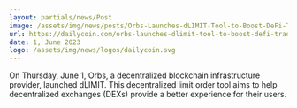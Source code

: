 ```yaml
---
layout: partials/news/Post
image: /assets/img/news/posts/Orbs-Launches-dLIMIT-Tool-to-Boost-DeFi-Trading.jpg
url: https://dailycoin.com/orbs-launches-dlimit-tool-to-boost-defi-trading/
date: 1, June 2023
logo: /assets/img/news/logos/dailycoin.svg
---
```


On Thursday, June 1, Orbs, a decentralized blockchain infrastructure provider, launched dLIMIT. This decentralized limit order tool aims to help decentralized exchanges (DEXs) provide a better experience for their users. 
